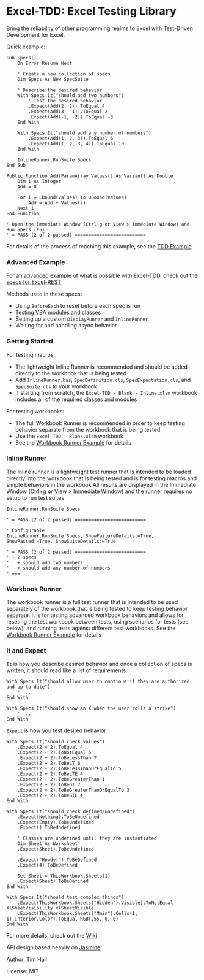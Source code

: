 Excel-TDD: Excel Testing Library
================================

Bring the reliability of other programming realms to Excel with Test-Driven Development for Excel.

Quick example:

```VB
Sub Specs()
    On Error Resume Next

    ' Create a new collection of specs
    Dim Specs As New SpecSuite

    ' Describe the desired behavior
    With Specs.It("should add two numbers")
        ' Test the desired behavior
        .Expect(Add(2, 2)).ToEqual 4
        .Expect(Add(3, -1)).ToEqual 2
        .Expect(Add(-1, -2)).ToEqual -3
    End With

    With Specs.It("should add any number of numbers")
        .Expect(Add(1, 2, 3)).ToEqual 6
        .Expect(Add(1, 2, 3, 4)).ToEqual 10
    End With

    InlineRunner.RunSuite Specs
End Sub

Public Function Add(ParamArray Values() As Variant) As Double
    Dim i As Integer
    Add = 0
    
    For i = LBound(Values) To UBound(Values)
        Add = Add + Values(i)
    Next i
End Function

' Open the Immediate Window (Ctrl+g or View > Immediate Window) and Run Specs (F5)'
' = PASS (2 of 2 passed) ==========================
```

For details of the process of reaching this example, see the [TDD Example](https://github.com/timhall/Excel-TDD/wiki/TDD-Example)

### Advanced Example

For an advanced example of what is possible with Excel-TDD, check out the [specs for Excel-REST](https://github.com/timhall/Excel-REST/tree/master/specs)

Methods used in these specs:

- Using `BeforeEach` to reset before each spec is run
- Testing VBA modules and classes
- Setting up a custom `DisplayRunner` and `InlineRunner`
- Waiting for and handling async behavior

### Getting Started

For testing macros:

- The lightweight Inline Runner is recommended and should be added directly to the workbook that is being tested
- Add `InlineRunner.bas`, `SpecDefinition.cls`, `SpecExpectation.cls`, and `SpecSuite.cls` to your workbook
- If starting from scratch, the `Excel-TDD - Blank - Inline.xlsm` workbook includes all of the required classes and modules

For testing workbooks:

- The full Workbook Runner is recommended in order to keep testing behavior separate from the workbook that is being tested
- Use the `Excel-TDD - Blank.xlsm` workbook
- See the [Workbook Runner Example](https://github.com/timhall/Excel-TDD/wiki/Workbook-Runner-Example) for details

### Inline Runner

The inline runner is a lightweight test runner that is intended to be loaded directly into the workbook that is being tested and is for testing macros and simple behaviors in the workbook
All results are displayed in the Immediate Window (Ctrl+g or View > Immediate Window) and the runner requires no setup to run test suites

```VB
InlineRunner.RunSuite Specs

' = PASS (2 of 2 passed) ==========================

' Configurable
InlineRunner.RunSuite Specs, ShowFailureDetails:=True, ShowPassed:=True, ShowSuiteDetails:=True

' = PASS (2 of 2 passed) ==========================
' + 2 specs
'   + should add two numbers
'   + should add any number of numbers
' ===
```

### Workbook Runner

The workbook runner is a full test runner that is intended to be used separately of the workbook that is being tested to keep testing behavior separate. 
It is for testing advanced workbook behaviors and allows for reseting the test workbook between tests, using scenarios for tests (see below), and running tests against different test workbooks.
See the [Workbook Runner Example](https://github.com/timhall/Excel-TDD/wiki/Workbook-Runner-Example) for details

### It and Expect

`It` is how you describe desired behavior and once a collection of specs is written, it should read like a list of requirements.

```VB
With Specs.It("should allow user to continue if they are authorized and up-to-date")
    ' ...
End With

With Specs.It("should show an X when the user rolls a strike")
    ' ...
End With
```

`Expect` is how you test desired behavior 

```VB
With Specs.It("should check values")
    .Expect(2 + 2).ToEqual 4
    .Expect(2 + 2).ToNotEqual 5
    .Expect(2 + 2).ToBeLessThan 7
    .Expect(2 + 2).ToBeLT 6
    .Expect(2 + 2).ToBeLessThanOrEqualTo 5
    .Expect(2 + 2).ToBeLTE 4
    .Expect(2 + 2).ToBeGreaterThan 1
    .Expect(2 + 2).ToBeGT 2
    .Expect(2 + 2).ToBeGreaterThanOrEqualTo 3
    .Expect(2 + 2).ToBeGTE 4
End With

With Specs.It("should check defined/undefined")
    .Expect(Nothing).ToBeUndefined
    .Expect(Empty).ToBeUndefined
    .Expect().ToBeUndefined
    
    ' Classes are undefined until they are instantiated
    Dim Sheet As Worksheet
    .Expect(Sheet).ToBeUndefined
    
    .Expect("Howdy!").ToBeDefined
    .Expect(4).ToBeDefined
    
    Set Sheet = ThisWorkbook.Sheets(1)
    .Expect(Sheet).ToBeDefined
End With

With Specs.It("should test complex things")
    .Expect(ThisWorkbook.Sheets("Hidden").Visible).ToNotEqual XlSheetVisibility.xlSheetVisible
    .Expect(ThisWorkbook.Sheets("Main").Cells(1, 1).Interior.Color).ToEqual RGB(255, 0, 0)
End With
```

For more details, check out the [Wiki](https://github.com/timhall/Excel-TDD/wiki)

API design based heavily on [Jasmine](http://pivotal.github.com/jasmine/)

Author: Tim Hall

License: MIT
